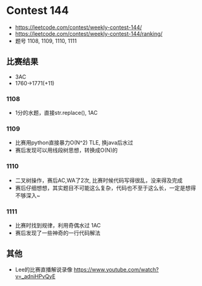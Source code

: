# Contest 144
- https://leetcode.com/contest/weekly-contest-144/
- https://leetcode.com/contest/weekly-contest-144/ranking/
- 题号 1108, 1109, 1110, 1111

## 比赛结果
- 3AC
- 1760->1771(+11)

### 1108
- 1分的水题，直接str.replace(), 1AC

### 1109
- 比赛用python直接暴力O(N^2) TLE, 换java后水过
- 赛后发现可以用线段树思想，转换成O(N)的

### 1110
- 二叉树操作，赛后AC,WA了2次, 比赛时候代码写得很乱，没来得及完成
- 赛后仔细想想，其实题目不可能这么复杂，代码也不至于这么长，一定是想得不够深入~

### 1111
- 比赛时找到规律，利用奇偶水过 1AC
- 赛后发现了一些神奇的一行代码解法

## 其他
- Lee的比赛直播解说录像 https://www.youtube.com/watch?v=_adniHPvQyE